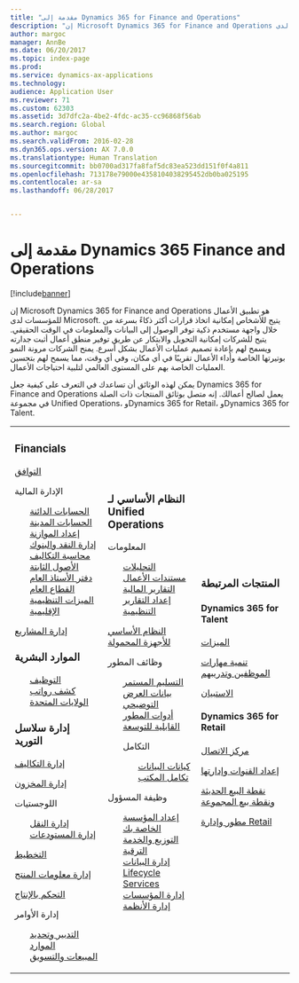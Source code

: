 ```yaml
---
title: "مقدمة إلى Dynamics 365 for Finance and Operations"
description: "إن Microsoft Dynamics 365 for Finance and Operations هو تطبيق الأعمال للمؤسسات لدى Microsoft. تساعدك هذه الصفحة في التعرف على المنتج والبدء في استخدامه."
author: margoc
manager: AnnBe
ms.date: 06/20/2017
ms.topic: index-page
ms.prod: 
ms.service: dynamics-ax-applications
ms.technology: 
audience: Application User
ms.reviewer: 71
ms.custom: 62303
ms.assetid: 3d7dfc2a-4be2-4fdc-ac35-cc96868f56ab
ms.search.region: Global
ms.author: margoc
ms.search.validFrom: 2016-02-28
ms.dyn365.ops.version: AX 7.0.0
ms.translationtype: Human Translation
ms.sourcegitcommit: bb0700ad317fa8faf5dc83ea523dd151f0f4a811
ms.openlocfilehash: 713178e79000e4358104038295452db0ba025195
ms.contentlocale: ar-sa
ms.lasthandoff: 06/28/2017


---
```

# <a name="introduction-to-dynamics-365-finance-and-operations"></a>مقدمة إلى Dynamics 365 Finance and Operations

[!include[banner](includes/banner.md)]

إن Microsoft Dynamics 365 for Finance and Operations هو تطبيق الأعمال للمؤسسات لدى Microsoft. يتيح للأشخاص إمكانية اتخاذ قرارات أكثر ذكاءً بسرعة من خلال واجهة مستخدم ذكية توفر الوصول إلى البيانات والمعلومات في الوقت الحقيقي. يتيح للشركات إمكانية التحويل والابتكار عن طريق توفير منطق أعمال أثبت جدارته ويسمح لهم بإعادة تصميم عمليات الأعمال بشكل أسرع. يمنح الشركات مرونة النمو بوتيرتها الخاصة وأداء الأعمال تقريبًا في أي مكان، وفي أي وقت، مما يسمح لهم بتحسين العمليات الخاصة بهم على المستوى العالمي لتلبية احتياجات الأعمال. 

يمكن لهذه الوثائق أن تساعدك في التعرف على كيفية جعل Dynamics 365 for Finance and Operations يعمل لصالح أعمالك. إنه متصل بوثائق المنتجات ذات الصلة في مجموعة Unified Operations، وDynamics 365 for Retail، وDynamics 365 for Talent. 

<table>
<colgroup>
<col width="33%" />
<col width="33%" />
<col width="33%" />
</colgroup>
<tbody>
<tr class="odd">
<td><h3>Financials</h3>
<p><a href="../financials/general-ledger/audit-policy-rules">التوافق</a></p>
<p>الإدارة المالية</p>
<ul style="list-style-type:none">
<li><a href="../financials/accounts-payable/accounts-payable">الحسابات الدائنة</a></li>
<li><a href="../financials/accounts-receivable/accounts-receivable">الحسابات المدينة</a></li>
<li><a href="../financials/budgeting/budgeting-overview">إعداد الموازنة</a></li>
<li><a href="../financials/cash-bank-management/cash-bank-management">إدارة النقد والبنوك</a></li>
<li><a href="../financials/cost-accounting/cost-accounting-home-page">محاسبة التكاليف</a></li>
<li><a href="../financials/fixed-assets/fixed-assets">الأصول الثابتة</a></li>
<li><a href="../financials/general-ledger/general-ledger">دفتر الأستاذ العام</a></li>
<li><a href="../financials/public-sector/public-sector-functionality">القطاع العام</a></li>
<li><a href="../dev-itpro/lcs-solutions/country-region">الميزات التنظيمية الإقليمية</a></li></ul>
<p><a href="../financials/project-management/overview-project-management-accounting">إدارة المشاريع</a></p>
<H3>الموارد البشرية</h3>
  <ul style="list-style-type:none">
<li><a href="hr/manage-recruiting-process">التوظيف</a></li>
<li><a href="hr/localizations/noam-usa-payroll">كشف رواتب الولايات المتحدة</a></li>
</ul>
<h3>إدارة سلاسل التوريد</h3>
<p><a href="../supply-chain/cost-management/costing-sheets">إدارة التكاليف</a></p>
<p><a href="../supply-chain/inventory/inventory-locations">إدارة المخزون</a></p>
<p>اللوجستيات</p>
<ul style="list-style-type:none"><li><a href="../supply-chain/transportation/transportation-management-overview">إدارة النقل</a></li>
<li><a href="../supply-chain/warehousing/warehouse-configuration">إدارة المستودعات</a></li></ul>
<p><a href="../supply-chain/master-planning/master-plans">التخطيط</a></p>
  <p><a href="../supply-chain/pim/set-up-maintain-product-configuration-model">إدارة معلومات المنتج</a></p>
  <p><a href="../supply-chain/production-control/create-production-orders">التحكم بالإنتاج</a></p>
<p>إدارة الأوامر</p>
  <ul style="list-style-type:none"><li><a href="../supply-chain/procurement/procurement-sourcing-overview">التدبير وتحديد الموارد</a></li>
  <li><a href="../supply-chain/sales-marketing/overview-sales-marketing">المبيعات والتسويق</a></li></ul>
</td>
<td>
<h3>النظام الأساسي لـ Unified Operations</h3>
<p>المعلومات</p>
<ul style="list-style-type:none"><li><a href="../dev-itpro/analytics/analytics">التحليلات</a></li>
 <li><a href="../dev-itpro/analytics/document-reporting-services">مستندات الأعمال</a></li>
<li><a href="../dev-itpro/analytics/financial-reporting-intro">التقارير المالية</a></li>
<li><a href="../dev-itpro/analytics/general-electronic-reporting">إعداد التقارير التنظيمية</a></li></ul>

<p><a href="../dev-itpro/mobile-apps/mobile-platform">النظام الأساسي للأجهزة المحمولة</a></p>

 <p>وظائف المطور</p>
<ul style="list-style-type:none">
<li><a href="../dev-itpro/dev-tools/continuous-delivery-home-page">التسليم المستمر</a></li>
<li><a href="../dev-itpro/get-started/demo-data">بيانات العرض التوضيحي</a></li>
<li><a href="../dev-itpro/dev-tools/developer-home-page">أدوات المطور</a></li>
<li><a href="../dev-itpro/extensibility/customize-model-elements-extensions">القابلية للتوسعة</a></li>
<li><p>التكامل</p>
<ul style="list-style-type:none"><li><a href="../dev-itpro/data-entities/data-entities">كيانات البيانات</a></li>
<li><a href="../dev-itpro/office-integration/office-integration">تكامل المكتب</a></li></ul></li></ul>

<p>وظيفة المسؤول<p>
<ul style="list-style-type:none">
<li><a href="../fin-and-ops/get-started/onboarding-home">إعداد المؤسسة الخاصة بك</a></li>
<li><a href="../dev-itpro/deployment/deploy-demo-environment">التوزيع والخدمة</a></li>
<li><a href="../dev-itpro/migration-upgrade/upgrade-home-page">الترقية</a></li>
<li><a href="../dev-itpro/data-entities/data-management-integration-data-entity">إدارة البيانات</a></li>
<li><a href="../dev-itpro/lifecycle-services/lcs">Lifecycle Services</a></li>
<li><a href="../fin-and-ops/organization-administration/organization-administration-home-page">إدارة المؤسسات</a></li>
<li><a href="../dev-itpro/sysadmin/system-administration-home-page">إدارة الأنظمة</a></li>
</ul>
</td>
<td>
<h3>المنتجات المرتبطة</h3>
<h4>Dynamics 365 for Talent</h4>
<p><a href="../talent/manage-benefit-program">الميزات</a></p>
<p><a href="../talent/performance-management-overview">تنمية مهارات الموظفين وتدريبهم</a></p>
<p><a href="../talent/questionnaires">الاستبيان</a></p>

<h4>Dynamics 365 for Retail</h4>
<p><a href="../retail/call-center-functionality">مركز الاتصال</p>
<p><a href="../retail/define-maintain-retail-channels">إعداد القنوات وإدارتها</p>
<p><a href="../retail/retail-peripherals-overview">نقطة البيع الحديثة ونقطة بيع المجموعة</p>
<p><a href="../retail/dev-itpro/dev-retail-home-page">مطور وإدارة Retail</p>

</td>
</tr>

</tbody>
</table>

